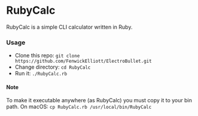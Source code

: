# RubyCalc
RubyCalc is a simple CLI calculator written in Ruby.

### Usage
- Clone this repo: `git clone https://github.com/FenwickElliott/ElectroBullet.git`
- Change directory: `cd RubyCalc`
- Run it: `./RubyCalc.rb`

#### Note
To make it executable anywhere (as RubyCalc) you must copy it to your bin path. On macOS: `cp RubyCalc.rb /usr/local/bin/RubyCalc`
